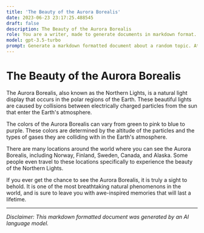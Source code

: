 ```yaml
---
title: 'The Beauty of the Aurora Borealis'
date: 2023-06-23 23:17:25.488545
draft: false
description: The Beauty of the Aurora Borealis
role: You are a writer, made to generate documents in markdown format. It is very important that all of the documents you generate are in valid markdown format.
model: gpt-3.5-turbo
prompt: Generate a markdown formatted document about a random topic. At the bottom, include a disclaimer explaining that the document was generated by you. The first line of the document should be the title. Make sure that the entire document is in proper markdown format, using a mix of various tags to make the document visually appealing.
---
```


# The Beauty of the Aurora Borealis

The Aurora Borealis, also known as the Northern Lights, is a natural light display that occurs in the polar regions of the Earth. These beautiful lights are caused by collisions between electrically charged particles from the sun that enter the Earth's atmosphere.

The colors of the Aurora Borealis can vary from green to pink to blue to purple. These colors are determined by the altitude of the particles and the types of gases they are colliding with in the Earth's atmosphere.

There are many locations around the world where you can see the Aurora Borealis, including Norway, Finland, Sweden, Canada, and Alaska. Some people even travel to these locations specifically to experience the beauty of the Northern Lights.

If you ever get the chance to see the Aurora Borealis, it is truly a sight to behold. It is one of the most breathtaking natural phenomenons in the world, and is sure to leave you with awe-inspired memories that will last a lifetime.

---

*Disclaimer: This markdown formatted document was generated by an AI language model.*